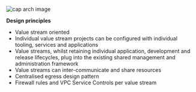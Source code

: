 ![cap arch image](https://github.com/ps-gcp-foundation/modules/blob/documentation/networking/network/images/cap_net_arch.jpeg)

**Design principles**

- Value stream oriented
- Individual value stream projects can be configured with individual tooling, services and applications
- Value streams, whilst retaining individual application, development and release lifecycles, plug into the existing shared management and administration framework
- Value streams can inter-communicate and share resources
- Centralised egress design pattern
- Firewall rules and VPC Service Controls per value stream
